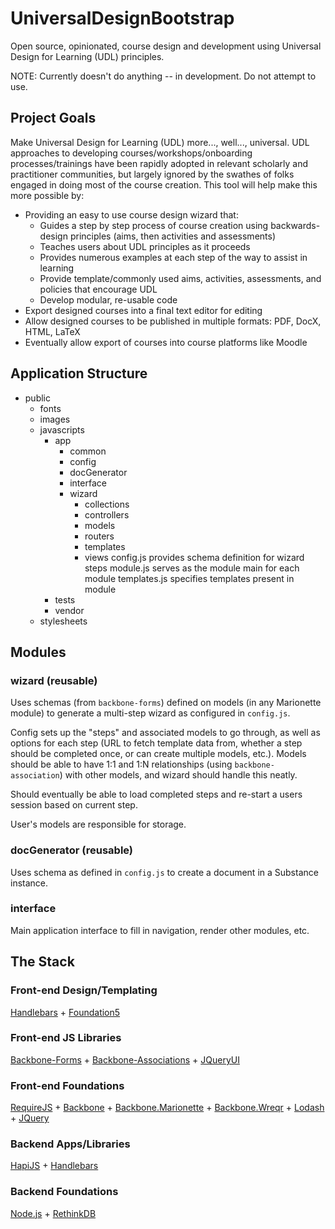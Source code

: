 UniversalDesignBootstrap
========================

Open source, opinionated, course design and development using Universal Design for Learning (UDL) principles.

NOTE: Currently doesn't do anything -- in development. Do not attempt to use.

## Project Goals
Make Universal Design for Learning (UDL) more..., well..., universal. UDL approaches to developing courses/workshops/onboarding processes/trainings have been rapidly adopted in relevant scholarly and practitioner communities, but largely ignored by the swathes of folks engaged in doing most of the course creation. This tool will help make this more possible by:

- Providing an easy to use course design wizard that:
	- Guides a step by step process of course creation using backwards-design principles (aims, then activities and assessments)
	- Teaches users about UDL principles as it proceeds
	- Provides numerous examples at each step of the way to assist in learning
	- Provide template/commonly used aims, activities, assessments, and policies that encourage UDL
	- Develop modular, re-usable code
- Export designed courses into a final text editor for editing
- Allow designed courses to be published in multiple formats: PDF, DocX, HTML, LaTeX
- Eventually allow export of courses into course platforms like Moodle

## Application Structure

- public
	- fonts
	- images
	- javascripts
		- app
			- common
			- config
			- docGenerator
			- interface
			- wizard
				- collections
				- controllers
				- models
				- routers
				- templates
				- views
				config.js 		provides schema definition for wizard steps
				module.js 		serves as the module main for each module
				templates.js 	specifies templates present in module
		- tests
		- vendor
	- stylesheets

## Modules

### wizard (reusable)
Uses schemas (from `backbone-forms`) defined on models (in any Marionette module) to generate a multi-step wizard as configured in `config.js`.

Config sets up the "steps" and associated models to go through, as well as options for each step (URL to fetch template data from, whether a step should be completed once, or can create multiple models, etc.). Models should be able to have 1:1 and 1:N relationships (using `backbone-association`) with other models, and wizard should handle this neatly.

Should eventually be able to load completed steps and re-start a users session based on current step.

User's models are responsible for storage.

### docGenerator (reusable)
Uses schema as defined in `config.js` to create a document in a Substance instance.

### interface
Main application interface to fill in navigation, render other modules, etc.

## The Stack

### Front-end Design/Templating
[Handlebars](http://handlebarsjs.ccom) + [Foundation5](http://foundation.zurb.com)

### Front-end JS Libraries
[Backbone-Forms](https://github.com/powmedia/backbone-forms) + [Backbone-Associations](https://github.com/dhruvaray/backbone-associations) + [JQueryUI](http://jqueryui.com)

### Front-end Foundations
[RequireJS](http://requirejs.org) + [Backbone](http://backbonejs.org) + [Backbone.Marionette](http://marionettejs.com) + [Backbone.Wreqr](https://github.com/marionettejs/backbone.wreqr) + [Lodash](http://lodash.com) + [JQuery](http://jquery.com)

### Backend Apps/Libraries
[HapiJS](http://hapijs.com) + [Handlebars](http://handlebarsjs.com)

### Backend Foundations
[Node.js](http://www.nodejs.org) + [RethinkDB](http://rethinkdb.com)